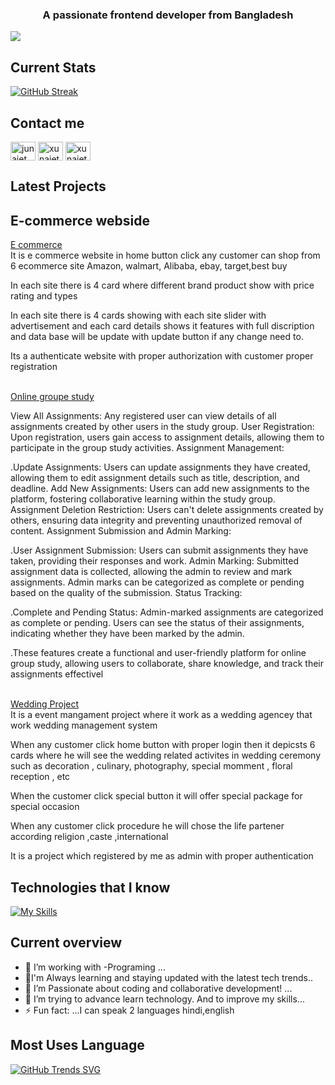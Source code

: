 <h3 align="center">A passionate frontend developer from Bangladesh</h3>

<img src ="https://i.ibb.co/RTwzXN0/Xunaiet-Faruk.png" />




##  Current Stats

[![GitHub Streak](https://github-readme-streak-stats.herokuapp.com?user=xunaiet-faruk&theme=neon)](https://git.io/streak-stats)

##  Contact me


<p align="left">
<a href="https://www.linkedin.com/in/junaiet-faruk-0451a72a3" target="blank"><img align="center" src="https://raw.githubusercontent.com/rahuldkjain/github-profile-readme-generator/master/src/images/icons/Social/linked-in-alt.svg" alt="junaiet faruk" height="30" width="40" /></a>
<a href="https://fb.com/xunaiet faruk" target="blank"><img align="center" src="https://raw.githubusercontent.com/rahuldkjain/github-profile-readme-generator/master/src/images/icons/Social/facebook.svg" alt="xunaiet faruk" height="30" width="40" /></a>
  <a href="https://instagram.com/xunaiet" target="blank"><img align="center" src="https://raw.githubusercontent.com/rahuldkjain/github-profile-readme-generator/master/src/images/icons/Social/instagram.svg" alt="xunaiet" height="30" width="40" /></a>
</p>





## Latest Projects

## E-commerce webside
<a href="https://assinment-10-4551c.web.app" > E commerce
</a><br/>
It is e commerce website in home button click any customer can shop from 6 ecommerce site Amazon, walmart, Alibaba, ebay, target,best buy

In each site there is 4 card where different brand product show with price rating and types

In each site there is 4 cards showing with each site slider with advertisement and each card details shows it features with full discription and data base will be update with update button if any change need to.

Its a authenticate website with proper authorization with customer proper registration

<br/>
<a href="https://assinmet-11.web.app/myassinment">
Online groupe study
</a>
<br/>

View All Assignments: Any registered user can view details of all assignments created by other users in the study group. User Registration: Upon registration, users gain access to assignment details, allowing them to participate in the group study activities. Assignment Management:

.Update Assignments: Users can update assignments they have created, allowing them to edit assignment details such as title, description, and deadline. Add New Assignments: Users can add new assignments to the platform, fostering collaborative learning within the study group. Assignment Deletion Restriction: Users can't delete assignments created by others, ensuring data integrity and preventing unauthorized removal of content. Assignment Submission and Admin Marking:

.User Assignment Submission: Users can submit assignments they have taken, providing their responses and work. Admin Marking: Submitted assignment data is collected, allowing the admin to review and mark assignments. Admin marks can be categorized as complete or pending based on the quality of the submission. Status Tracking:

.Complete and Pending Status: Admin-marked assignments are categorized as complete or pending. Users can see the status of their assignments, indicating whether they have been marked by the admin.

.These features create a functional and user-friendly platform for online group study, allowing users to collaborate, share knowledge, and track their assignments effectivel

<br/>
<a href="https://wedding-related-projeact.web.app">Wedding Project</a>
<br/>
It is a event mangament project where it work as a wedding agencey that work wedding management system

When any customer click home button with proper login then it depicsts 6 cards where he will see the wedding related activites in wedding ceremony such as decoration , culinary, photography, special momment , floral reception , etc

When the customer click special button it will offer special package for special occasion

When any customer click procedure he will chose the life partener according religion ,caste ,international

It is a project which registered by me as admin with proper authentication
## Technologies that I know
[![My Skills](https://skillicons.dev/icons?i=html,js,react,vue,github,firebase,node.js,css,mongodb)](https://skillicons.dev)



## Current overview
- 🔭 I’m working with  -Programing ...
- 🌱I'm Always learning and staying updated with the latest tech trends..
- 👯 I’m  Passionate about coding and collaborative development! ...
- 🤔 I’m trying to advance learn technology. And to improve my skills...
- ⚡ Fun fact: ...I can speak 2 languages hindi,english

## Most Uses Language
[![GitHub Trends SVG](https://api.githubtrends.io/user/svg/xunaiet-faruk/langs)](https://githubtrends.io)




<!--


**xunaiet-faruk/xunaiet-faruk** is a ✨ _special_ ✨ repository because its `README.md` (this file) appears on your GitHub profile.

Here are some ideas to get you started:

- 🔭 I’m currently working on ...
- 🌱 I’m currently learning ...
- 👯 I’m looking to collaborate on ...
- 🤔 I’m looking for help with ...
- 💬 Ask me about ...
- 📫 How to reach me: ...
- 😄 Pronouns: ...
- ⚡ Fun fact: ...
-->
